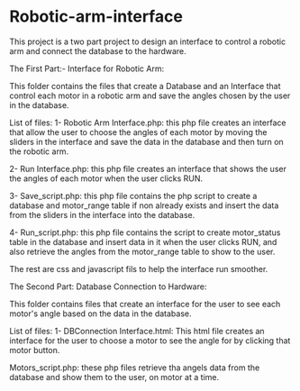 # Robotic-arm-interface

This project is a two part project to design an interface to control a robotic arm and connect the database to the hardware.

The First Part:- Interface for Robotic Arm:

This folder contains the files that create a Database and an Interface that control each motor in a robotic arm and save the angles chosen by the user in the database.

List of files:
1- Robotic Arm Interface.php: this php file creates an interface that allow the user to choose the angles of each motor by moving the sliders in the interface and save the data in the database and then turn on the robotic arm.

2- Run Interface.php: this php file creates an interface that shows the user the angles of each motor when the user clicks RUN.

3- Save_script.php: this php file contains the php script to create a database and motor_range table if non already exists and insert the data from the sliders in the interface into the database.

4- Run_script.php: this php file contains the script to create motor_status table in the database and insert data in it when the user clicks RUN, and also retrieve the angles from the motor_range table to show to the user.

The rest are css and javascript fils to help the interface run smoother.

The Second Part: Database Connection to Hardware:

This folder contains files that create an interface for the user to see each motor's angle based on the data in the database.

List of files:
1- DBConnection Interface.html: This html file creates an interface for the user to choose a motor to see the angle for by clicking that motor button.

Motors_script.php: these php files retrieve tha angels data from the database and show them to the user, on motor at a time.

